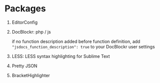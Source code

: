 # Packages

1. EditorConfig
2. DocBlockr: php / js

    if no function description added before function definition, add `"jsdocs_function_description": true` to your DocBlockr user settings
    
3. LESS: LESS syntax highlighting for Sublime Text

4. Pretty JSON

5. BracketHighlighter 
